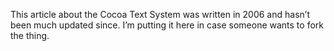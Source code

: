 This article about the Cocoa Text System was written in 2006 and hasn’t been much updated since. I’m putting it here in case someone wants to fork the thing.